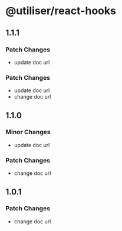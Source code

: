 # @utiliser/react-hooks

## 1.1.1

### Patch Changes

- update doc url

### Patch Changes

- update doc url
- change doc url

## 1.1.0

### Minor Changes

- update doc url

### Patch Changes

- change doc url

## 1.0.1

### Patch Changes

- change doc url
